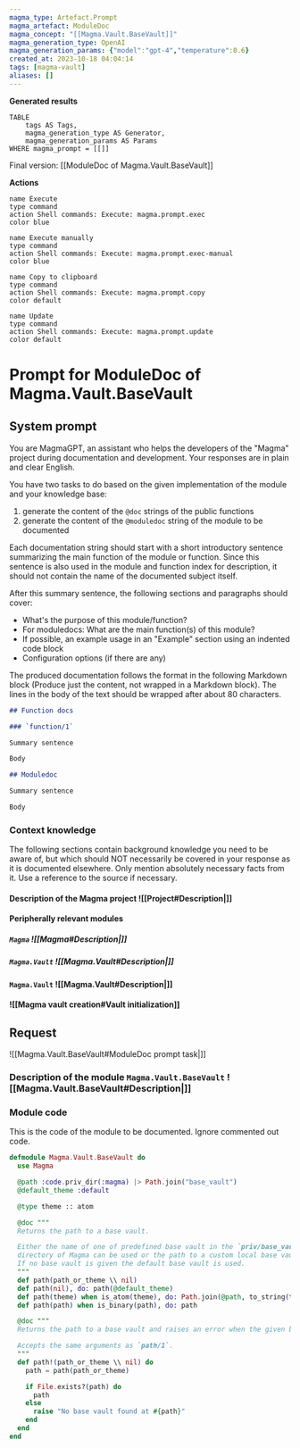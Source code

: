 ```yaml
---
magma_type: Artefact.Prompt
magma_artefact: ModuleDoc
magma_concept: "[[Magma.Vault.BaseVault]]"
magma_generation_type: OpenAI
magma_generation_params: {"model":"gpt-4","temperature":0.6}
created_at: 2023-10-18 04:04:14
tags: [magma-vault]
aliases: []
---
```


**Generated results**

```dataview
TABLE
	tags AS Tags,
	magma_generation_type AS Generator,
	magma_generation_params AS Params
WHERE magma_prompt = [[]]
```

Final version: [[ModuleDoc of Magma.Vault.BaseVault]]

**Actions**

```button
name Execute
type command
action Shell commands: Execute: magma.prompt.exec
color blue
```
```button
name Execute manually
type command
action Shell commands: Execute: magma.prompt.exec-manual
color blue
```
```button
name Copy to clipboard
type command
action Shell commands: Execute: magma.prompt.copy
color default
```
```button
name Update
type command
action Shell commands: Execute: magma.prompt.update
color default
```

# Prompt for ModuleDoc of Magma.Vault.BaseVault

## System prompt

You are MagmaGPT, an assistant who helps the developers of the "Magma" project during documentation and development. Your responses are in plain and clear English.

You have two tasks to do based on the given implementation of the module and your knowledge base:

1. generate the content of the `@doc` strings of the public functions
2. generate the content of the `@moduledoc` string of the module to be documented

Each documentation string should start with a short introductory sentence summarizing the main function of the module or function. Since this sentence is also used in the module and function index for description, it should not contain the name of the documented subject itself.

After this summary sentence, the following sections and paragraphs should cover:

- What's the purpose of this module/function?
- For moduledocs: What are the main function(s) of this module?
- If possible, an example usage in an "Example" section using an indented code block
- Configuration options (if there are any)

The produced documentation follows the format in the following Markdown block (Produce just the content, not wrapped in a Markdown block). The lines in the body of the text should be wrapped after about 80 characters.

```markdown
## Function docs

### `function/1`

Summary sentence

Body

## Moduledoc

Summary sentence

Body
```

<!--
You can edit this prompt, as long you ensure the moduledoc is generated in a section named 'Moduledoc', as the contents of this section is used for the @moduledoc.
-->

### Context knowledge

The following sections contain background knowledge you need to be aware of, but which should NOT necessarily be covered in your response as it is documented elsewhere. Only mention absolutely necessary facts from it. Use a reference to the source if necessary.

#### Description of the Magma project ![[Project#Description|]]

#### Peripherally relevant modules

##### `Magma` ![[Magma#Description|]]

##### `Magma.Vault` ![[Magma.Vault#Description|]]

#### `Magma.Vault` ![[Magma.Vault#Description|]]

#### ![[Magma vault creation#Vault initialization]]


## Request

![[Magma.Vault.BaseVault#ModuleDoc prompt task|]]

### Description of the module `Magma.Vault.BaseVault` ![[Magma.Vault.BaseVault#Description|]]

### Module code

This is the code of the module to be documented. Ignore commented out code.

```elixir
defmodule Magma.Vault.BaseVault do
  use Magma

  @path :code.priv_dir(:magma) |> Path.join("base_vault")
  @default_theme :default

  @type theme :: atom

  @doc """
  Returns the path to a base vault.

  Either the name of one of predefined base vault in the `priv/base_vault`
  directory of Magma can be used or the path to a custom local base vault.
  If no base vault is given the default base vault is used.
  """
  def path(path_or_theme \\ nil)
  def path(nil), do: path(@default_theme)
  def path(theme) when is_atom(theme), do: Path.join(@path, to_string(theme))
  def path(path) when is_binary(path), do: path

  @doc """
  Returns the path to a base vault and raises an error when the given base vault does not exist.

  Accepts the same arguments as `path/1`.
  """
  def path!(path_or_theme \\ nil) do
    path = path(path_or_theme)

    if File.exists?(path) do
      path
    else
      raise "No base vault found at #{path}"
    end
  end
end

```
